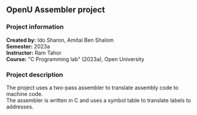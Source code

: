 ## OpenU Assembler project 

### Project information
**Created by:** Ido Sharon, Amitai Ben Shalom
<br>
**Semester:** 2023a
<br>
**Instructor:** Ram Tahor
<br>
**Course:** "C Programming lab" (2023a), Open University

### Project description
The project uses a two-pass assembler to translate assembly code to machine code.
<br>
The assembler is written in C and uses a symbol table to translate labels to addresses.
<br>
